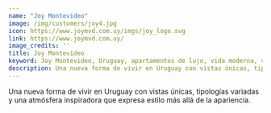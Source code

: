 ```yaml
---
name: "Joy Montevideo"
image: /img/customers/joy4.jpg
icon: https://www.joymvd.com.uy/imgs/joy_logo.svg
link: https://www.joymvd.com.uy/
image_credits: ''
title: Joy Montevideo
keyword: Joy Montevideo, Uruguay, apartamentos de lujo, vida moderna, vistas únicas
description: Una nueva forma de vivir en Uruguay con vistas únicas, tipologías variadas y una atmósfera inspiradora que expresa estilo más allá de la apariencia.
---
```

Una nueva forma de vivir en Uruguay con vistas únicas, tipologías variadas y una atmósfera inspiradora que expresa estilo más allá de la apariencia.
